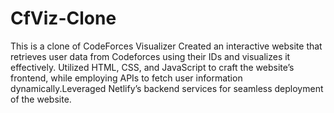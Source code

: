 # CfViz-Clone
This is a clone of CodeForces Visualizer 
Created an interactive website that retrieves user data from Codeforces using their IDs and
visualizes it effectively. Utilized HTML, CSS, and JavaScript to craft the website’s frontend, while employing APIs
to fetch user information dynamically.Leveraged Netlify’s backend services for seamless deployment of the website.
